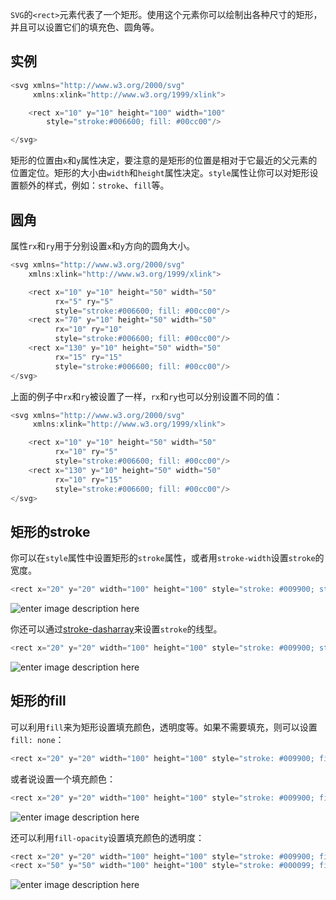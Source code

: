 `SVG`的`<rect>`元素代表了一个矩形。使用这个元素你可以绘制出各种尺寸的矩形，并且可以设置它们的填充色、圆角等。

## 实例

```c
<svg xmlns="http://www.w3.org/2000/svg"
     xmlns:xlink="http://www.w3.org/1999/xlink">

    <rect x="10" y="10" height="100" width="100"
        style="stroke:#006600; fill: #00cc00"/>

</svg>
```

矩形的位置由`x`和`y`属性决定，要注意的是矩形的位置是相对于它最近的父元素的位置定位。矩形的大小由`width`和`height`属性决定。`style`属性让你可以对矩形设置额外的样式，例如：`stroke`、`fill`等。

## 圆角

属性`rx`和`ry`用于分别设置`x`和`y`方向的圆角大小。

```c
<svg xmlns="http://www.w3.org/2000/svg"
    xmlns:xlink="http://www.w3.org/1999/xlink">

    <rect x="10" y="10" height="50" width="50"
          rx="5" ry="5"
          style="stroke:#006600; fill: #00cc00"/>
    <rect x="70" y="10" height="50" width="50"
          rx="10" ry="10"
          style="stroke:#006600; fill: #00cc00"/>
    <rect x="130" y="10" height="50" width="50"
          rx="15" ry="15"
          style="stroke:#006600; fill: #00cc00"/>
</svg>
```

上面的例子中`rx`和`ry`被设置了一样，`rx`和`ry`也可以分别设置不同的值：

```c
<svg xmlns="http://www.w3.org/2000/svg"
     xmlns:xlink="http://www.w3.org/1999/xlink">

    <rect x="10" y="10" height="50" width="50"
          rx="10" ry="5"
          style="stroke:#006600; fill: #00cc00"/>
    <rect x="130" y="10" height="50" width="50"
          rx="10" ry="15"
          style="stroke:#006600; fill: #00cc00"/>
</svg>
```

## 矩形的stroke

你可以在`style`属性中设置矩形的`stroke`属性，或者用`stroke-width`设置`stroke`的宽度。
```c
<rect x="20" y="20" width="100" height="100" style="stroke: #009900; stroke-width: 3; fill: none;" />
```

![enter image description here][1]

你还可以通过[stroke-dasharray][2]来设置`stroke`的线型。

```c
<rect x="20" y="20" width="100" height="100" style="stroke: #009900; stroke-width: 3; stroke-dasharray: 10 5; fill: none;" />
```

![enter image description here][3]

## 矩形的fill

可以利用`fill`来为矩形设置填充颜色，透明度等。如果不需要填充，则可以设置`fill: none`：

```c
<rect x="20" y="20" width="100" height="100" style="stroke: #009900; fill: none;" />
```

或者说设置一个填充颜色：

```c
<rect x="20" y="20" width="100" height="100" style="stroke: #009900; fill: #33ff33;" />
```

![enter image description here][4]

还可以利用`fill-opacity`设置填充颜色的透明度：

```c
<rect x="20" y="20" width="100" height="100" style="stroke: #009900; fill: #33ff33;" />
<rect x="50" y="50" width="100" height="100" style="stroke: #000099; fill: #3333ff; fill-opacity: 0.5;" />
```

![enter image description here][5]


  [1]: http://cookfront.qiniudn.com/529363A2-4782-443F-8ACE-FBF4CEEC3582.png
  [2]: http://tutorials.jenkov.com/svg/stroke.html#stroke-dasharray-stroke-dashoffset
  [3]: http://cookfront.qiniudn.com/A87E31B7-AD88-4768-A346-B5FE2CA0D6CA.png
  [4]: http://cookfront.qiniudn.com/C8A29039-420D-4174-AFBB-5C3ACCFF867C.png
  [5]: http://cookfront.qiniudn.com/D9AA8E0F-2876-4BF9-B417-3943513BA323.png